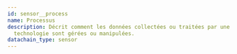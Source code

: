 ```yaml
---
id: sensor__process
name: Processus
description: Décrit comment les données collectées ou traitées par une
  technologie sont gérées ou manipulées.
datachain_type: sensor
---
```

